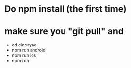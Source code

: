 # Do npm install (the first time)
# make sure you "git pull" and 

- cd cinesync
- npm run android
- npm run ios
- npm run 
